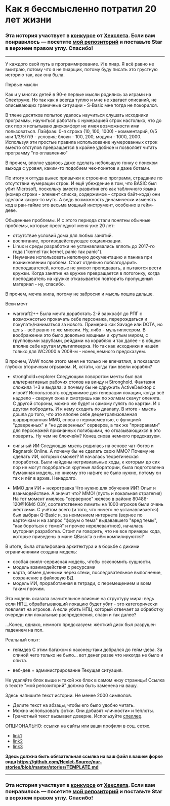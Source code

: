 # Как я бессмысленно потратил 20 лет жизни

### Эта история участвует в [конкурсе](http://mystory.hexlet.io/) от [Хекслета](https://ru.hexlet.io/). Если вам понравилось — посетите [мой репозиторий](https://github.com/Hexlet/our-stories) и поставьте Star в верхнем правом углу. Спасибо!

---

У каждого свой путь в программирование. И в пиар. Я всё равно не выиграю, потому что я не пиарщик, потому буду писать это грустную историю так, как она была.

Первые мысли

Как и у многих детей в 90-е первые мысли родились за играми на Спектруме.
Но так как я всегда туплю и мне не хватает описаний, не описывающих граничные ситуации - S-Basic мне тогда не покорился.

В тлене десятков попыток удалось научиться слушать исходники программы, научиться работать с нумерацией строк настолько, что до сих пор я испытываю дискомфорт не имея возможности ими пользоваться.
Лайфхак: 0-я строка (10, 100, 1000) - комментарий, 0/5 или 1/3/5/7/9 - условия; блоки - 100, 200, модули - 1000, 2000.
Используя эти простые правила использование нумерованных строк вместо отступов превращается в крайне удобное и позволяет читать программу "по оглавлению"

В прочем, вполне удалось даже сделать небольшую гонку с поиском выхода с уровня, каким-то подобием чек-поинтов и даже ботами.

По итогу я оттуда вынес привычки к строению программ, страдание по отсутствии нумерации строк. И ещё убеждение в том, что BASIC был убит Microsoft, поскольку вместо развития его как табличного языка (номер строки - элемент списка, содержимое - строка байт-кода) они сделали какую-то муть. А ведь возможность динамически изменять код в ран-тайме это весьма мощный инструмент, особенно в гейм-деве.

Обыденные проблемы.
И с этого периода стали понятны обычные проблемы, которые преследуют меня уже 20 лет:
- отсутствие условий дома для любых занятий.
- воспитание, противодействующее социализации.
- Linux и среды разработки не устанавливались вплоть до 2017-го года ("kernel так kernel, panic так panic").
- Неумение использовать неполную документацию и паника при возникновении проблем.
Стоит отдельно поблагодарить преподавателей, которые не умеют преподавать, а пытаются вести кружки. Когда занятие на кружке превращается в потогонку, когда преподаватель на кружке отказывается повторить пропущеный материал - ну, спасибо.

В прочем, мечта жила, потому не забросил и мысль пошла дальше.

Вехи мечт
- warcraft2++
Была мечта доработать 2-й варкрафт до РПГ с возможнсотью прокачать себе персонажа, перерождаться и покупать/наниматься за нового.
Примерно как Savage или DOTA, но цель - всё равно те же миссии. Ну, либо - мультиплеером.
В воображении это было довольно мощным и крутым миром, с групповыми зарубами, рейдами на кораблях и так далее - в общем вполне себе крутая мультиплеерка.
Но так как исходники я нашёл только для WC2000 в 2008-м - нонец немного предсказуем.

В прочем, WoW после этого меня не только не впечатлил, а показался глубоко вторичным огрызком. И, кстати, когда там ввели корабли?

- stronghold+explorer
Следующим поворотом мечты был вал альтернативных рабочих столов на винду и Stronghold.
Фантазия сложила 1+3 и выдала: а почему бы не сдружить ActiveDesktop с игрой? Использовать содержимое для генерации локации, когда всё надоело - свернул окна и смотришь как по холмам скачут оленята.
С другой стороны, можно же будет и самому гулять по картам. И с другом побродить. И к нему сходить по диалапу.
В итоге - мысль дошла до того, что это вполне себе децентрализованная шардированная ММО, снова с пермасмертью, с функцией "доверенных" и "не доверенных" серверов, а так же "призраками" для персонажей признанных погибшими, но отказывающихся в это поверить.
Ну чем не блокчейн?
Конец снова немного предсказуем.

- сильный ИИ
Следующая мысль родилась на основе чат-ботов и Ragnarok Online.
А почему бы не сделать свою ММО? Почему не сделать ИИ, который сможет?
И началась теоретическая проработка. Были найдены нетривиальные ходы, к которым до сих пор не могут подобраться крупные лаборатории, была подготовлена бумажная модель, но никому это нафиге не было нужно, потому он так и лёг в архив.
Ненадолго.

- ММО для ИИ + некротравка
Что нужно для обучения ИИ? Опыт и взаимодействие. А значит что? ММО! (пусть и локальная стратегия)
На тот момент имелось "серверное" железо в районе 80486-120@16Мб ОЗУ, соответственно лимиты на 1000 игроков были очень жёсткими.
С учётом всего (и того, что ничего не устанавливается) был выбран Q-Basic и, за неимением интернета (вернее по карточкам и на запрос "форум о тема" выдававшего "вред темы", "как бороться с темой" и прочее нерелевантное), началась муторная разработка.
Стоит ли говорить, что не все примеры кода, которые приведены в мане QBasic'a в нём компилируются?

В итоге, была отшлифована архитектура и в борьбе с дикими ограничениями создана модель:
- особая скилл-сервисная модель, чтобы сэкономить сущности.
- модель взаимодействия с ресурсами
- карта, обмен данными через стеки, последовательное выполнение, сохранение в файловую БД
- модель ИИ, проработанная в тетради, с перемещением и всем таким прочим.

Эта модель оказала значительное влияние на структуру мира: ведь если НПЦ, обрабатывающий локацию будет убит - это категорически повлияет на игроков. А если убить НПЦ, который отвечает за обработку очереди или локальные распределения, спавн и так далее?

...Конец, однако, немного предсказуем: жёсткий диск был разрушен падением на пол.

Реальный опыт:
- геймдев
С этим багажом я наконец-таки добрался до гейм-дева. За спиной чего только не было... вот денег разве что никогда не было и опыта.


- веб-дев + администрирование
Текущая ситуация.

Не удаляйте блок выше и такой же блок в самом низу страницы! 
Ссылка в тексте "мой репозиторий" должна быть заменена на вашу.

Здесь напишите текст истории. Не менее 2000 символов. 

- Делите текст на абзацы, чтобы его было удобно читать.
- Можно использовать фотки. Они добавят «личности» и теплоты.
- Грамотный текст вызывает доверие. Используйте [спеллер](https://tech.yandex.ru/speller/). 

ОПЦИОНАЛЬНО: ссылки на сайты или ваши профили в соц. сетях.
- [link1](link1)
- [link2](link2)
- [link3](link3)

**Здесь должна быть обязательная ссылка на ваш файл в вашем форке вида https://github.com/Hexlet-Source/our-stories/blob/master/stories/TEMPLATE.md**

---

### Эта история участвует в [конкурсе](http://mystory.hexlet.io/) от [Хекслета](https://ru.hexlet.io/). Если вам понравилось — посетите [мой репозиторий](https://github.com/Hexlet/our-stories) и поставьте Star в верхнем правом углу. Спасибо!
